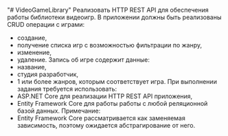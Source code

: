 "# VideoGameLibrary" 
Реализовать HTTP REST API для обеспечения работы библиотеки видеоигр.
В приложении должны быть реализованы CRUD операции с играми:
- создание,
- получение списка игр с возможностью фильтрации по жанру,
- изменение,
- удаление.
Запись об игре содержит данные:
- название,
- студия разработчик,
- 1 или более жанров, которым соответствует игра.
При выполнении задания требуется использовать:
- ASP.NET Core для реализации HTTP REST API приложения,
- Entity Framework Core для работы работы с любой реляционной базой данных.
Примечание:
- Entity Framework Core рассматривается как заменяемая зависимость, поэтому ожидается абстрагирование от него.
